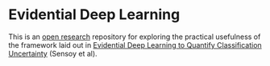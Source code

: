 # Evidential Deep Learning

This is an [open research](https://en.wikipedia.org/wiki/Open_research) 
repository for exploring the practical usefulness of the framework laid out in 
[Evidential Deep Learning to Quantify Classification Uncertainty](https://papers.nips.cc/paper/2018/file/a981f2b708044d6fb4a71a1463242520-Paper.pdf) 
(Sensoy et al). 


